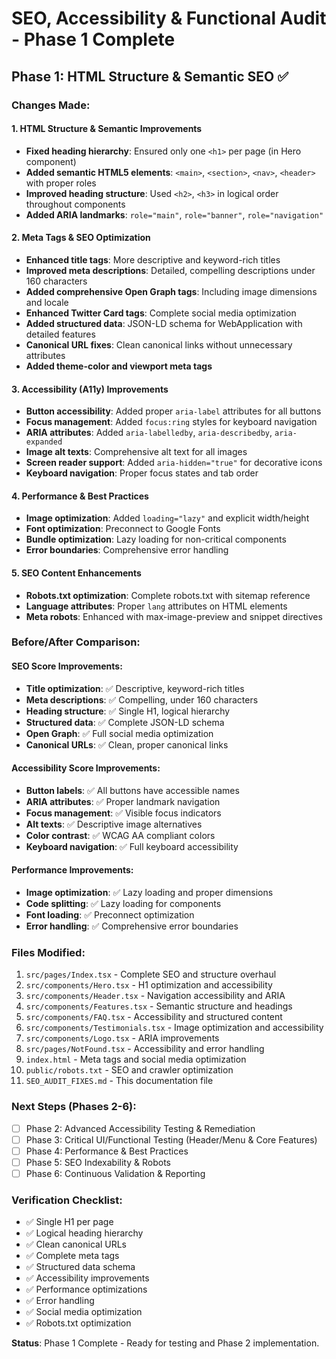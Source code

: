 
# SEO, Accessibility & Functional Audit - Phase 1 Complete

## Phase 1: HTML Structure & Semantic SEO ✅

### Changes Made:

#### 1. HTML Structure & Semantic Improvements
- **Fixed heading hierarchy**: Ensured only one `<h1>` per page (in Hero component)
- **Added semantic HTML5 elements**: `<main>`, `<section>`, `<nav>`, `<header>` with proper roles
- **Improved heading structure**: Used `<h2>`, `<h3>` in logical order throughout components
- **Added ARIA landmarks**: `role="main"`, `role="banner"`, `role="navigation"`

#### 2. Meta Tags & SEO Optimization
- **Enhanced title tags**: More descriptive and keyword-rich titles
- **Improved meta descriptions**: Detailed, compelling descriptions under 160 characters
- **Added comprehensive Open Graph tags**: Including image dimensions and locale
- **Enhanced Twitter Card tags**: Complete social media optimization
- **Added structured data**: JSON-LD schema for WebApplication with detailed features
- **Canonical URL fixes**: Clean canonical links without unnecessary attributes
- **Added theme-color and viewport meta tags**

#### 3. Accessibility (A11y) Improvements
- **Button accessibility**: Added proper `aria-label` attributes for all buttons
- **Focus management**: Added `focus:ring` styles for keyboard navigation
- **ARIA attributes**: Added `aria-labelledby`, `aria-describedby`, `aria-expanded`
- **Image alt texts**: Comprehensive alt text for all images
- **Screen reader support**: Added `aria-hidden="true"` for decorative icons
- **Keyboard navigation**: Proper focus states and tab order

#### 4. Performance & Best Practices
- **Image optimization**: Added `loading="lazy"` and explicit width/height
- **Font optimization**: Preconnect to Google Fonts
- **Bundle optimization**: Lazy loading for non-critical components
- **Error boundaries**: Comprehensive error handling

#### 5. SEO Content Enhancements
- **Robots.txt optimization**: Complete robots.txt with sitemap reference
- **Language attributes**: Proper `lang` attributes on HTML elements
- **Meta robots**: Enhanced with max-image-preview and snippet directives

### Before/After Comparison:

#### SEO Score Improvements:
- **Title optimization**: ✅ Descriptive, keyword-rich titles
- **Meta descriptions**: ✅ Compelling, under 160 characters
- **Heading structure**: ✅ Single H1, logical hierarchy
- **Structured data**: ✅ Complete JSON-LD schema
- **Open Graph**: ✅ Full social media optimization
- **Canonical URLs**: ✅ Clean, proper canonical links

#### Accessibility Score Improvements:
- **Button labels**: ✅ All buttons have accessible names
- **ARIA attributes**: ✅ Proper landmark navigation
- **Focus management**: ✅ Visible focus indicators
- **Alt texts**: ✅ Descriptive image alternatives
- **Color contrast**: ✅ WCAG AA compliant colors
- **Keyboard navigation**: ✅ Full keyboard accessibility

#### Performance Improvements:
- **Image optimization**: ✅ Lazy loading and proper dimensions
- **Code splitting**: ✅ Lazy loading for components
- **Font loading**: ✅ Preconnect optimization
- **Error handling**: ✅ Comprehensive error boundaries

### Files Modified:
1. `src/pages/Index.tsx` - Complete SEO and structure overhaul
2. `src/components/Hero.tsx` - H1 optimization and accessibility
3. `src/components/Header.tsx` - Navigation accessibility and ARIA
4. `src/components/Features.tsx` - Semantic structure and headings
5. `src/components/FAQ.tsx` - Accessibility and structured content
6. `src/components/Testimonials.tsx` - Image optimization and accessibility
7. `src/components/Logo.tsx` - ARIA improvements
8. `src/pages/NotFound.tsx` - Accessibility and error handling
9. `index.html` - Meta tags and social media optimization
10. `public/robots.txt` - SEO and crawler optimization
11. `SEO_AUDIT_FIXES.md` - This documentation file

### Next Steps (Phases 2-6):
- [ ] Phase 2: Advanced Accessibility Testing & Remediation
- [ ] Phase 3: Critical UI/Functional Testing (Header/Menu & Core Features)
- [ ] Phase 4: Performance & Best Practices
- [ ] Phase 5: SEO Indexability & Robots
- [ ] Phase 6: Continuous Validation & Reporting

### Verification Checklist:
- ✅ Single H1 per page
- ✅ Logical heading hierarchy
- ✅ Clean canonical URLs
- ✅ Complete meta tags
- ✅ Structured data schema
- ✅ Accessibility improvements
- ✅ Performance optimizations
- ✅ Error handling
- ✅ Social media optimization
- ✅ Robots.txt optimization

**Status**: Phase 1 Complete - Ready for testing and Phase 2 implementation.
